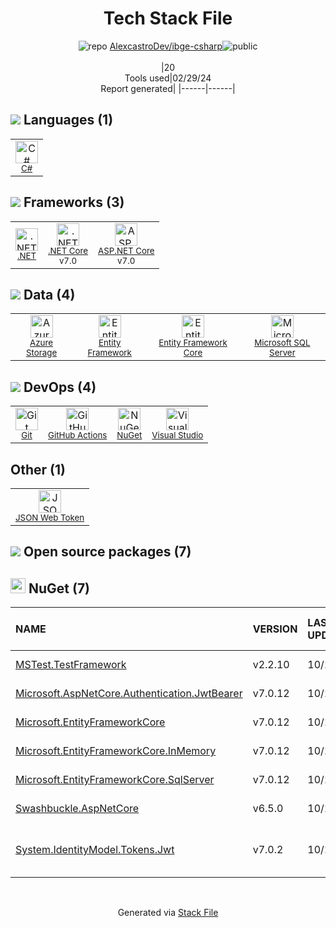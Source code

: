 <!--
&lt;--- Readme.md Snippet without images Start ---&gt;
## Tech Stack
AlexcastroDev/ibge-csharp is built on the following main stack:

- [C#](http://csharp.net) – Languages
- [.NET](http://www.microsoft.com/net/) – Frameworks (Full Stack)
- [.NET Core](https://docs.microsoft.com/en-us/dotnet/core/) – Frameworks (Full Stack)
- [ASP.NET Core](docs.microsoft.com/en-us/aspnet/core/) – Frameworks (Full Stack)
- [Azure Storage](http://azure.microsoft.com/en-us/services/storage/) – Cloud Storage
- [Entity Framework](https://docs.microsoft.com/en-us/aspnet/entity-framework) – Object Relational Mapper (ORM)
- [Entity Framework Core](https://docs.microsoft.com/en-us/ef/core/) – Object Relational Mapper (ORM)
- [Microsoft SQL Server](http://microsoft.com/sqlserver) – Databases
- [GitHub Actions](https://github.com/features/actions) – Continuous Integration
- [Visual Studio](http://msdn.microsoft.com/en-us/vstudio/aa718325.aspx) – Integrated Development Environment
- [JSON Web Token](http://jwt.io/) – User Management and Authentication

Full tech stack [here](/techstack.md)

&lt;--- Readme.md Snippet without images End ---&gt;

&lt;--- Readme.md Snippet with images Start ---&gt;
## Tech Stack
AlexcastroDev/ibge-csharp is built on the following main stack:

- <img width='25' height='25' src='https://img.stackshare.io/service/1015/1200px-C_Sharp_wordmark.svg.png' alt='C#'/> [C#](http://csharp.net) – Languages
- <img width='25' height='25' src='https://img.stackshare.io/service/1014/IoPy1dce_400x400.png' alt='.NET'/> [.NET](http://www.microsoft.com/net/) – Frameworks (Full Stack)
- <img width='25' height='25' src='https://img.stackshare.io/service/6403/default_91fc1f0ee315262794273aa1387eaf8fed8436e6.png' alt='.NET Core'/> [.NET Core](https://docs.microsoft.com/en-us/dotnet/core/) – Frameworks (Full Stack)
- <img width='25' height='25' src='https://img.stackshare.io/service/11331/asp.net-core.png' alt='ASP.NET Core'/> [ASP.NET Core](docs.microsoft.com/en-us/aspnet/core/) – Frameworks (Full Stack)
- <img width='25' height='25' src='https://img.stackshare.io/service/2099/azureStorage.png' alt='Azure Storage'/> [Azure Storage](http://azure.microsoft.com/en-us/services/storage/) – Cloud Storage
- <img width='25' height='25' src='https://img.stackshare.io/service/3251/no-img-open-source.png' alt='Entity Framework'/> [Entity Framework](https://docs.microsoft.com/en-us/aspnet/entity-framework) – Object Relational Mapper (ORM)
- <img width='25' height='25' src='https://img.stackshare.io/service/10254/no-img-open-source.png' alt='Entity Framework Core'/> [Entity Framework Core](https://docs.microsoft.com/en-us/ef/core/) – Object Relational Mapper (ORM)
- <img width='25' height='25' src='https://img.stackshare.io/service/1027/sql_server.png' alt='Microsoft SQL Server'/> [Microsoft SQL Server](http://microsoft.com/sqlserver) – Databases
- <img width='25' height='25' src='https://img.stackshare.io/service/11563/actions.png' alt='GitHub Actions'/> [GitHub Actions](https://github.com/features/actions) – Continuous Integration
- <img width='25' height='25' src='https://img.stackshare.io/service/1451/SR2hUhQN.png' alt='Visual Studio'/> [Visual Studio](http://msdn.microsoft.com/en-us/vstudio/aa718325.aspx) – Integrated Development Environment
- <img width='25' height='25' src='https://img.stackshare.io/service/6417/jwt-icon.png' alt='JSON Web Token'/> [JSON Web Token](http://jwt.io/) – User Management and Authentication

Full tech stack [here](/techstack.md)

&lt;--- Readme.md Snippet with images End ---&gt;
-->
<div align="center">

# Tech Stack File
![](https://img.stackshare.io/repo.svg "repo") [AlexcastroDev/ibge-csharp](https://github.com/AlexcastroDev/ibge-csharp)![](https://img.stackshare.io/public_badge.svg "public")
<br/><br/>
|20<br/>Tools used|02/29/24 <br/>Report generated|
|------|------|
</div>

## <img src='https://img.stackshare.io/languages.svg'/> Languages (1)
<table><tr>
  <td align='center'>
  <img width='36' height='36' src='https://img.stackshare.io/service/1015/1200px-C_Sharp_wordmark.svg.png' alt='C#'>
  <br>
  <sub><a href="http://csharp.net">C#</a></sub>
  <br>
  <sub></sub>
</td>

</tr>
</table>

## <img src='https://img.stackshare.io/frameworks.svg'/> Frameworks (3)
<table><tr>
  <td align='center'>
  <img width='36' height='36' src='https://img.stackshare.io/service/1014/IoPy1dce_400x400.png' alt='.NET'>
  <br>
  <sub><a href="http://www.microsoft.com/net/">.NET</a></sub>
  <br>
  <sub></sub>
</td>

<td align='center'>
  <img width='36' height='36' src='https://img.stackshare.io/service/6403/default_91fc1f0ee315262794273aa1387eaf8fed8436e6.png' alt='.NET Core'>
  <br>
  <sub><a href="https://docs.microsoft.com/en-us/dotnet/core/">.NET Core</a></sub>
  <br>
  <sub>v7.0</sub>
</td>

<td align='center'>
  <img width='36' height='36' src='https://img.stackshare.io/service/11331/asp.net-core.png' alt='ASP.NET Core'>
  <br>
  <sub><a href="docs.microsoft.com/en-us/aspnet/core/">ASP.NET Core</a></sub>
  <br>
  <sub>v7.0</sub>
</td>

</tr>
</table>

## <img src='https://img.stackshare.io/databases.svg'/> Data (4)
<table><tr>
  <td align='center'>
  <img width='36' height='36' src='https://img.stackshare.io/service/2099/azureStorage.png' alt='Azure Storage'>
  <br>
  <sub><a href="http://azure.microsoft.com/en-us/services/storage/">Azure Storage</a></sub>
  <br>
  <sub></sub>
</td>

<td align='center'>
  <img width='36' height='36' src='https://img.stackshare.io/service/3251/no-img-open-source.png' alt='Entity Framework'>
  <br>
  <sub><a href="https://docs.microsoft.com/en-us/aspnet/entity-framework">Entity Framework</a></sub>
  <br>
  <sub></sub>
</td>

<td align='center'>
  <img width='36' height='36' src='https://img.stackshare.io/service/10254/no-img-open-source.png' alt='Entity Framework Core'>
  <br>
  <sub><a href="https://docs.microsoft.com/en-us/ef/core/">Entity Framework Core</a></sub>
  <br>
  <sub></sub>
</td>

<td align='center'>
  <img width='36' height='36' src='https://img.stackshare.io/service/1027/sql_server.png' alt='Microsoft SQL Server'>
  <br>
  <sub><a href="http://microsoft.com/sqlserver">Microsoft SQL Server</a></sub>
  <br>
  <sub></sub>
</td>

</tr>
</table>

## <img src='https://img.stackshare.io/devops.svg'/> DevOps (4)
<table><tr>
  <td align='center'>
  <img width='36' height='36' src='https://img.stackshare.io/service/1046/git.png' alt='Git'>
  <br>
  <sub><a href="http://git-scm.com/">Git</a></sub>
  <br>
  <sub></sub>
</td>

<td align='center'>
  <img width='36' height='36' src='https://img.stackshare.io/service/11563/actions.png' alt='GitHub Actions'>
  <br>
  <sub><a href="https://github.com/features/actions">GitHub Actions</a></sub>
  <br>
  <sub></sub>
</td>

<td align='center'>
  <img width='36' height='36' src='https://img.stackshare.io/service/2637/6I3oEOP4_400x400.jpg' alt='NuGet'>
  <br>
  <sub><a href="https://www.nuget.org/">NuGet</a></sub>
  <br>
  <sub></sub>
</td>

<td align='center'>
  <img width='36' height='36' src='https://img.stackshare.io/service/1451/SR2hUhQN.png' alt='Visual Studio'>
  <br>
  <sub><a href="http://msdn.microsoft.com/en-us/vstudio/aa718325.aspx">Visual Studio</a></sub>
  <br>
  <sub></sub>
</td>

</tr>
</table>

## Other (1)
<table><tr>
  <td align='center'>
  <img width='36' height='36' src='https://img.stackshare.io/service/6417/jwt-icon.png' alt='JSON Web Token'>
  <br>
  <sub><a href="http://jwt.io/">JSON Web Token</a></sub>
  <br>
  <sub></sub>
</td>

</tr>
</table>


## <img src='https://img.stackshare.io/group.svg' /> Open source packages (7)</h2>

## <img width='24' height='24' src='https://img.stackshare.io/service/2637/6I3oEOP4_400x400.jpg'/> NuGet (7)

|NAME|VERSION|LAST UPDATED|LAST UPDATED BY|LICENSE|VULNERABILITIES|
|:------|:------|:------|:------|:------|:------|
|[MSTest.TestFramework](https://www.nuget.org/MSTest.TestFramework)|v2.2.10|10/11/23|Alex Oliveira |MIT|N/A|
|[Microsoft.AspNetCore.Authentication.JwtBearer](https://www.nuget.org/Microsoft.AspNetCore.Authentication.JwtBearer)|v7.0.12|10/13/23|Alex Oliveira |Apache-2.0|N/A|
|[Microsoft.EntityFrameworkCore](https://www.nuget.org/Microsoft.EntityFrameworkCore)|v7.0.12|10/13/23|Alex Oliveira |Apache-2.0|N/A|
|[Microsoft.EntityFrameworkCore.InMemory](https://www.nuget.org/Microsoft.EntityFrameworkCore.InMemory)|v7.0.12|10/13/23|Alex Oliveira |Apache-2.0|N/A|
|[Microsoft.EntityFrameworkCore.SqlServer](https://www.nuget.org/Microsoft.EntityFrameworkCore.SqlServer)|v7.0.12|10/16/23|Alex Oliveira |Apache-2.0|N/A|
|[Swashbuckle.AspNetCore](https://www.nuget.org/Swashbuckle.AspNetCore)|v6.5.0|10/13/23|Alex Oliveira |BSD-3-Clause|N/A|
|[System.IdentityModel.Tokens.Jwt](https://www.nuget.org/System.IdentityModel.Tokens.Jwt)|v7.0.2|10/13/23|Alex Oliveira |MIT|[CVE-2024-21319](https://github.com/advisories/GHSA-8g9c-28fc-mcx2) (Moderate)<br/>[](https://github.com/advisories/GHSA-59j7-ghrg-fj52) (Moderate)|

<br/>
<div align='center'>

Generated via [Stack File](https://github.com/marketplace/stack-file)
